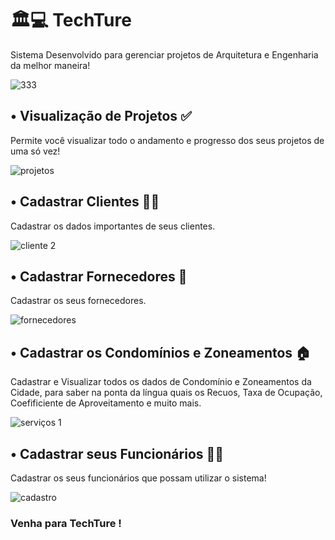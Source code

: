 #  🏛️💻 TechTure

<p> Sistema Desenvolvido para gerenciar projetos de Arquitetura e Engenharia da melhor maneira!</p>

![333](https://user-images.githubusercontent.com/104142714/200088027-ff03ebd9-9247-4989-8c81-f0d6cac24fca.png)


## • Visualização de Projetos ✅
<p> Permite você visualizar todo o andamento e progresso dos seus projetos de uma só vez!</p>

![projetos](https://user-images.githubusercontent.com/104142714/200087916-1bd1d027-d276-41ef-b6c8-503b0d65f104.jpg)


## • Cadastrar Clientes 👨‍💼
<p> Cadastrar os dados importantes de seus clientes.</p>

![cliente 2](https://user-images.githubusercontent.com/104142714/200087941-4bc9687c-6e19-4a48-b902-ea40428664a2.jpg)


## • Cadastrar Fornecedores 🛒
<p> Cadastrar os seus fornecedores.</p>

![fornecedores](https://user-images.githubusercontent.com/104142714/200087956-b3042092-84bc-465b-b78c-f4b57669bd3f.jpg)

## • Cadastrar os Condomínios e Zoneamentos 🏠
<p> Cadastrar e Visualizar todos os dados de Condomínio e Zoneamentos da Cidade, para saber na ponta da língua quais os Recuos, Taxa de Ocupação, Coefificiente de Aproveitamento e muito mais.</p>

![serviços 1](https://user-images.githubusercontent.com/104142714/200087980-013edb41-7d25-4b87-bc84-8ea959a48f49.jpg)


## • Cadastrar seus Funcionários 🧑‍💻
<p> Cadastrar os seus funcionários que possam utilizar o sistema!</p>

![cadastro](https://user-images.githubusercontent.com/104142714/200087989-6b3ac2e8-6507-4e56-9dbe-3f473744bf8a.jpg)

### Venha para TechTure !
